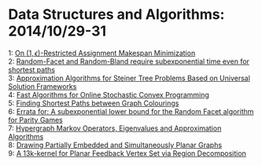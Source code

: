 # Data Structures and Algorithms: 2014/10/29-31  
1: [On $(1,\epsilon)$-Restricted Assignment Makespan Minimization](https://doi.org/10.48550/arXiv.1410.7506)  
2: [Random-Facet and Random-Bland require subexponential time even for  shortest paths](https://doi.org/10.48550/arXiv.1410.7530)  
3: [Approximation Algorithms for Steiner Tree Problems Based on Universal  Solution Frameworks](https://doi.org/10.48550/arXiv.1410.7534)  
4: [Fast Algorithms for Online Stochastic Convex Programming](https://doi.org/10.48550/arXiv.1410.7596)  
5: [Finding Shortest Paths between Graph Colourings](https://doi.org/10.48550/arXiv.1403.6347)  
6: [Errata for: A subexponential lower bound for the Random Facet algorithm  for Parity Games](https://doi.org/10.48550/arXiv.1410.7871)  
7: [Hypergraph Markov Operators, Eigenvalues and Approximation Algorithms](https://doi.org/10.48550/arXiv.1408.2425)  
8: [Drawing Partially Embedded and Simultaneously Planar Graphs](https://doi.org/10.48550/arXiv.1410.8205)  
9: [A 13k-kernel for Planar Feedback Vertex Set via Region Decomposition](https://doi.org/10.48550/arXiv.1410.8336)  